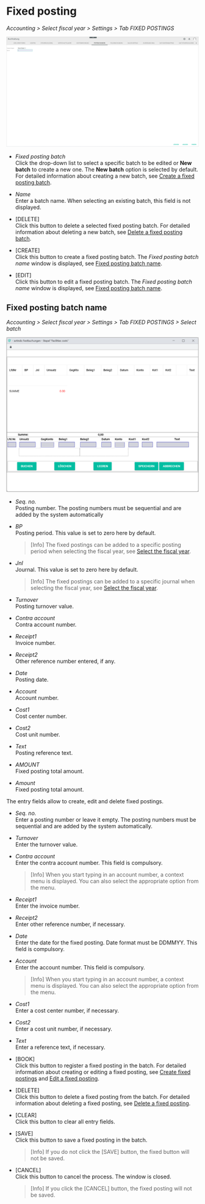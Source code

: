 # Fixed posting

*Accounting > Select fiscal year > Settings > Tab FIXED POSTINGS*

![Fixed posting](../../Assets/Screenshots/RetailSuiteAccounting/Settings/FixedBookings/CreateFixedBookingBatch.png "[Fixed posting]")


- *Fixed posting batch*  
Click the drop-down list to select a specific batch to be edited or **New batch** to create a new one. The **New batch** option is selected by default. For detailed information about creating a new batch, see [Create a fixed posting batch](../Integration/06_ManageFixedBookings.md#create-a-fixed-posting-batch).

- *Name*  
Enter a batch name. When selecting an existing batch, this field is not displayed.

- [DELETE]  
Click this button to delete a selected fixed posting batch. For detailed information about deleting a new batch, see [Delete a fixed posting batch](../Integration/06_ManageFixedBookings.md#delete-a-fixed-posting-batch).

- [CREATE]  
Click this button to create a fixed posting batch. The *Fixed posting batch name* window is displayed, see [Fixed posting batch name](#fixed-posting-batch-name).

- [EDIT]  
Click this button to edit a fixed posting batch. The *Fixed posting batch name* window is displayed, see [Fixed posting batch name](#fixed-posting-batch-name).


## Fixed posting batch name

*Accounting > Select fiscal year > Settings > Tab FIXED POSTINGS > Select batch*

![Fixed posting batch name](../../Assets/Screenshots/RetailSuiteAccounting/Settings/FixedBookings/FixedBookingBatch.png "[Fixed posting batch name]")


- *Seq. no.*  
Posting number. The posting numbers must be sequential and are added by the system automatically

- *BP*  
Posting period. This value is set to zero here by default.  

  > [Info] The fixed postings can be added to a specific posting period when selecting the fiscal year, see [Select the fiscal year](../Operation/01_SelectFiscalYear.md).

- *Jnl*  
Journal. This value is set to zero here by default.  

  > [Info] The fixed postings can be added to a specific journal when selecting the fiscal year, see [Select the fiscal year](../Operation/01_SelectFiscalYear.md).

- *Turnover*  
Posting turnover value.  

- *Contra account*  
Contra account number.

- *Receipt1*  
Invoice number.

- *Receipt2*  
Other reference number entered, if any.

- *Date*  
Posting date.

- *Account*  
Account number.

- *Cost1*  
Cost center number.

- *Cost2*  
Cost unit number.

- *Text*  
Posting reference text.

- *AMOUNT*  
Fixed posting total amount.


- *Amount*  
Fixed posting total amount.

[comment]: <> (Unterschied zwischen AMOUNT und Amount?)


The entry fields allow to create, edit and delete fixed postings.

- *Seq. no.*    
Enter a posting number or leave it empty. The posting numbers must be sequential and are added by the system automatically.

- *Turnover*  
Enter the turnover value.

- *Contra account*  
Enter the contra account number. This field is compulsory.

  > [Info]  When you start typing in an account number, a context menu is displayed. You can also select the appropriate option from the menu.

- *Receipt1*  
Enter the invoice number.

- *Receipt2*  
Enter other reference number, if necessary.

- *Date*  
Enter the date for the fixed posting. Date format must be DDMMYY. This field is compulsory.

- *Account*  
Enter the account number. This field is compulsory.  

  > [Info]  When you start typing in an account number, a context menu is displayed. You can also select the appropriate option from the menu.


- *Cost1*  
Enter a cost center number, if necessary.

- *Cost2*  
Enter a cost unit number, if necessary.

- *Text*  
Enter a reference text, if necessary.  



- [BOOK]  
Click this button to register a fixed posting in the batch. For detailed information about creating or editing a fixed posting, see [Create fixed postings](../Integration/06_ManageFixedBookings.md#create-fixed-postings) and [Edit a fixed posting](../Integration/06_ManageFixedBookings.md#edit-a-fixed-posting).

- [DELETE]  
Click this button to delete a fixed posting from the batch. For detailed information about deleting a fixed posting, see [Delete a fixed posting](../Integration/06_ManageFixedBookings.md#delete-a-fixed-posting).

- [CLEAR]  
Click this button to clear all entry fields.

- [SAVE]  
Click this button to save a fixed posting in the batch.

  > [Info] If you do not click the [SAVE] button, the fixed button will not be saved.

- [CANCEL]  
Click this button to cancel the process. The window is closed.

  > [Info] If you click the [CANCEL] button, the fixed posting will not be saved.
